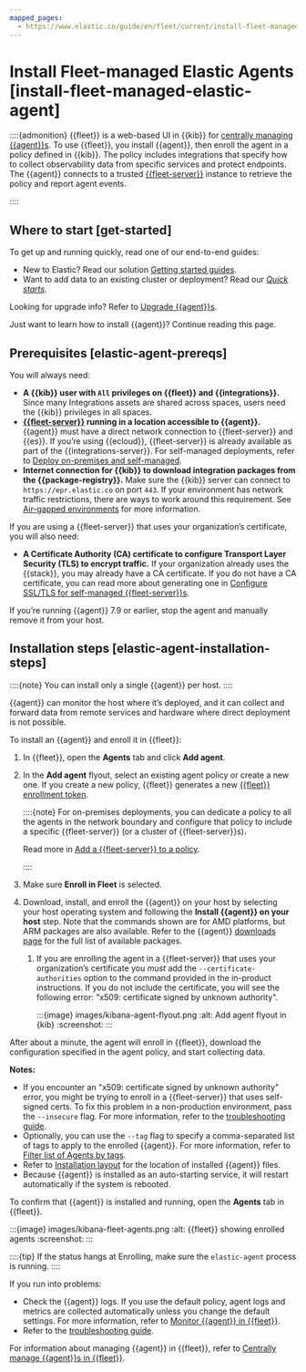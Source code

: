 ```yaml
---
mapped_pages:
  - https://www.elastic.co/guide/en/fleet/current/install-fleet-managed-elastic-agent.html
---
```


# Install Fleet-managed Elastic Agents [install-fleet-managed-elastic-agent]

::::{admonition}
{{fleet}} is a web-based UI in {{kib}} for [centrally managing {{agent}}s](/reference/ingestion-tools/fleet/manage-elastic-agents-in-fleet.md). To use {{fleet}}, you install {{agent}}, then enroll the agent in a policy defined in {{kib}}. The policy includes integrations that specify how to collect observability data from specific services and protect endpoints. The {{agent}} connects to a trusted [{{fleet-server}}](/reference/ingestion-tools/fleet/fleet-server.md) instance to retrieve the policy and report agent events.

::::



## Where to start [get-started]

To get up and running quickly, read one of our end-to-end guides:

* New to Elastic? Read our solution [Getting started guides](/get-started/index.md).
* Want to add data to an existing cluster or deployment? Read our [*Quick starts*](/reference/ingestion-tools/fleet/index.md).

Looking for upgrade info? Refer to [Upgrade {{agent}}s](/reference/ingestion-tools/fleet/upgrade-elastic-agent.md).

Just want to learn how to install {{agent}}? Continue reading this page.


## Prerequisites [elastic-agent-prereqs]

You will always need:

* **A {{kib}} user with `All` privileges on {{fleet}} and {{integrations}}.** Since many Integrations assets are shared across spaces, users need the {{kib}} privileges in all spaces.
* **[{{fleet-server}}](/reference/ingestion-tools/fleet/fleet-server.md) running in a location accessible to {{agent}}.** {{agent}} must have a direct network connection to {{fleet-server}} and {{es}}. If you’re using {{ecloud}}, {{fleet-server}} is already available as part of the {{integrations-server}}. For self-managed deployments, refer to [Deploy on-premises and self-managed](/reference/ingestion-tools/fleet/add-fleet-server-on-prem.md).
* **Internet connection for {{kib}} to download integration packages from the {{package-registry}}.** Make sure the {{kib}} server can connect to `https://epr.elastic.co` on port `443`. If your environment has network traffic restrictions, there are ways to work around this requirement. See [Air-gapped environments](/reference/ingestion-tools/fleet/air-gapped.md) for more information.

If you are using a {{fleet-server}} that uses your organization’s certificate, you will also need:

* **A Certificate Authority (CA) certificate to configure Transport Layer Security (TLS) to encrypt traffic.** If your organization already uses the {{stack}}, you may already have a CA certificate. If you do not have a CA certificate, you can read more about generating one in [Configure SSL/TLS for self-managed {{fleet-server}}s](/reference/ingestion-tools/fleet/secure-connections.md).

If you’re running {{agent}} 7.9 or earlier, stop the agent and manually remove it from your host.


## Installation steps [elastic-agent-installation-steps]

::::{note}
You can install only a single {{agent}} per host.
::::


{{agent}} can monitor the host where it’s deployed, and it can collect and forward data from remote services and hardware where direct deployment is not possible.

To install an {{agent}} and enroll it in {{fleet}}:

1. In {{fleet}}, open the **Agents** tab and click **Add agent**.
2. In the **Add agent** flyout, select an existing agent policy or create a new one. If you create a new policy, {{fleet}} generates a new [{{fleet}} enrollment token](/reference/ingestion-tools/fleet/fleet-enrollment-tokens.md).

    ::::{note}
    For on-premises deployments, you can dedicate a policy to all the agents in the network boundary and configure that policy to include a specific {{fleet-server}} (or a cluster of {{fleet-server}}s).

    Read more in [Add a {{fleet-server}} to a policy](/reference/ingestion-tools/fleet/agent-policy.md#add-fleet-server-to-policy).

    ::::

3. Make sure **Enroll in Fleet** is selected.
4. Download, install, and enroll the {{agent}} on your host by selecting your host operating system and following the **Install {{agent}} on your host** step. Note that the commands shown are for AMD platforms, but ARM packages are also available. Refer to the {{agent}} [downloads page](https://www.elastic.co/downloads/elastic-agent) for the full list of available packages.

    1. If you are enrolling the agent in a {{fleet-server}} that uses your organization’s certificate you *must* add the `--certificate-authorities` option to the command provided in the in-product instructions. If you do not include the certificate, you will see the following error: "x509: certificate signed by unknown authority".

        :::{image} images/kibana-agent-flyout.png
        :alt: Add agent flyout in {kib}
        :screenshot:
        :::


After about a minute, the agent will enroll in {{fleet}}, download the configuration specified in the agent policy, and start collecting data.

**Notes:**

* If you encounter an "x509: certificate signed by unknown authority" error, you might be trying to enroll in a {{fleet-server}} that uses self-signed certs. To fix this problem in a non-production environment, pass the `--insecure` flag. For more information, refer to the [troubleshooting guide](/troubleshoot/ingest/fleet/common-problems.md#agent-enrollment-certs).
* Optionally, you can use the `--tag` flag to specify a comma-separated list of tags to apply to the enrolled {{agent}}. For more information, refer to [Filter list of Agents by tags](/reference/ingestion-tools/fleet/filter-agent-list-by-tags.md).
* Refer to [Installation layout](/reference/ingestion-tools/fleet/installation-layout.md) for the location of installed {{agent}} files.
* Because {{agent}} is installed as an auto-starting service, it will restart automatically if the system is rebooted.

To confirm that {{agent}} is installed and running, open the **Agents** tab in {{fleet}}.

:::{image} images/kibana-fleet-agents.png
:alt: {{fleet}} showing enrolled agents
:screenshot:
:::

::::{tip}
If the status hangs at Enrolling, make sure the `elastic-agent` process is running.
::::


If you run into problems:

* Check the {{agent}} logs. If you use the default policy, agent logs and metrics are collected automatically unless you change the default settings. For more information, refer to [Monitor {{agent}} in {{fleet}}](/reference/ingestion-tools/fleet/monitor-elastic-agent.md).
* Refer to the [troubleshooting guide](/troubleshoot/ingest/fleet/common-problems.md).

For information about managing {{agent}} in {{fleet}}, refer to [Centrally manage {{agent}}s in {{fleet}}](/reference/ingestion-tools/fleet/manage-elastic-agents-in-fleet.md).
